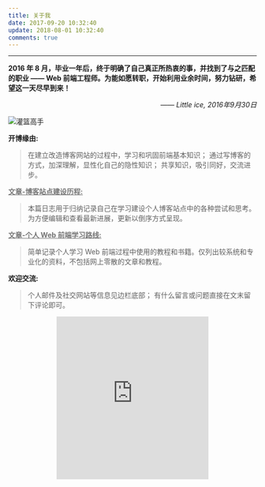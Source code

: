 ```yaml
---
title: 关于我
date: 2017-09-20 10:32:40
update: 2018-08-01 10:32:40
comments: true
---
```


<style type="text/css">
	strong a {
		color: #747474;
	}
	.player {
		text-align: center;
		margin: .5em auto 0;
		width: 100%;
		max-width: 22em;
	}
	.player br {
		display: none;
	}
	.sign {
		text-align: right;
		font-style: italic;
	}
	#ds-recent-visitors {
		margin: 0;
		padding: 0;
	}
	#ds-recent-visitors div img {
		display: inline-block !important;
		width: 56px !important;
		height: 56px !important;
		border-radius: 50%;
		border: 1px solid #ddd;
		padding: 2px;
		box-shadow: 1px 1px 1px rgba(0,0,0, .15);
	}
	.article-entry img:first-child {
		display: block;
	}
	.article-entry span {
		font-family: Arial;
	}
	#ds-hot-posts {
		display: none;
	}
</style>

---

**2016 年 8 月，毕业一年后，终于明确了自己真正所热衷的事，并找到了与之匹配的职业 <span>——</span> Web 前端工程师。为能如愿转职，开始利用业余时间，努力钻研，希望这一天尽早到来！**

<p class="sign"><span>——</span> Little ice, 2016年9月30日</p>

<img src="/hy.jpg" title="灌篮高手">

**开博缘由:**

> 在建立改造博客网站的过程中，学习和巩固前端基本知识；
> 通过写博客的方式，加深理解，显性化自己的隐性知识；
> 共享知识，吸引同好，交流进步。

**[文章-博客站点建设历程:](/2015/08/20/blog-building/)**

> 本篇日志用于归纳记录自己在学习建设个人博客站点中的各种尝试和思考。为方便编辑和查看最新进展，更新以倒序方式呈现。

**[文章-个人 Web 前端学习路线:](/2015/08/28/Front-End-Study/)**

> 简单记录个人学习 Web 前端过程中使用的教程和书籍。仅列出较系统和专业化的资料，不包括网上零散的文章和教程。

<!-- **学习前端前的一些个人相关信息和经验:**

> 1.  非计算机类专业，文科生，编程经验基本为零；
> 1.  能流畅阅读大部分英文资料；
> 1.  经常折腾各种系统、软件和手机 APP；
> 1.  善用利用搜索解决各类问题；
> 1.  追求“秩序”，喜欢把各种事物变得井井有条。 -->

<!-- **博客主题:**

> 博客目前使用的是自己改的主题 Yelee，介绍请转主题 [GitHub][1] 页面，欢迎 Star 和提 [issue][2]。

[1]: https://github.com/MOxFIVE/hexo-theme-yelee
[2]: https://github.com/MOxFIVE/hexo-theme-yelee/issues?utf8=%E2%9C%93&q=is%3Aissue -->

<!-- **博客文章下载:** -->

<!-- > 本博客所有文章的原始 Markdown 文件都备份在 GitHub 上，有需要可以 [点此下载](https://github.com/MOxFIVE/Markdown-Archives-Backup)。 -->

**欢迎交流:**

> 个人邮件及社交网站等信息见边栏底部；
> 有什么留言或问题直接在文末留下评论即可。

<div class="player">
<iframe scrolling="auto" frameborder="no" border="0" marginwidth="0" marginheight="0" width=100% height=330 src="http://music.163.com/outchain/player?type=0&id=121473597&auto=0&height=430"></iframe>
</div>

<!-- <ul class="ds-recent-visitors" data-num-items="30" data-avatar-size="56"></ul> -->